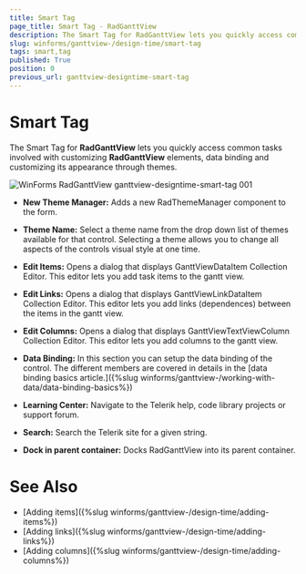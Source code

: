 ```yaml
---
title: Smart Tag
page_title: Smart Tag - RadGanttView
description: The Smart Tag for RadGanttView lets you quickly access common tasks.
slug: winforms/ganttview-/design-time/smart-tag
tags: smart,tag
published: True
position: 0
previous_url: ganttview-designtime-smart-tag
---
```


# Smart Tag

The Smart Tag for __RadGanttView__ lets you quickly access common tasks involved with customizing __RadGanttView__ elements, data binding and customizing its appearance through themes.
        
![WinForms RadGanttView ganttview-designtime-smart-tag 001](images/ganttview-designtime-smart-tag001.png)

* __New Theme Manager:__ Adds a new RadThemeManager component to the form.
            

* __Theme Name:__ Select a theme name from the drop down list of themes available for that control. Selecting a theme allows you to change all aspects of the controls visual style at one time.
            

* __Edit Items:__ Opens a dialog that displays GanttViewDataItem Collection Editor. This editor lets you add task items to the gantt view.
            

* __Edit Links:__ Opens a dialog that displays GanttViewLinkDataItem Collection Editor. This editor lets you add links (dependences) between the items in the gantt view.
            

* __Edit Columns:__ Opens a dialog that displays GanttViewTextViewColumn Collection Editor. This editor lets you add columns to the gantt view.
            

* __Data Binding:__ In this section you can setup the data binding of the control. The different members are covered in details in the [data binding basics article.]({%slug winforms/ganttview-/working-with-data/data-binding-basics%})

* __Learning Center:__ Navigate to the Telerik help, code library projects or support forum.
            

* __Search:__ Search the Telerik site for a given string.
            

* __Dock in parent container:__ Docks RadGanttView into its parent container.

# See Also

* [Adding items]({%slug winforms/ganttview-/design-time/adding-items%})
* [Adding links]({%slug winforms/ganttview-/design-time/adding-links%})
* [Adding columns]({%slug winforms/ganttview-/design-time/adding-columns%})
